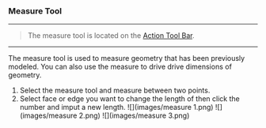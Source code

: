 ### Measure Tool

---
> The measure tool is located on the [Action Tool Bar](../formit-introduction/tool-bars.md).

---

The measure tool is used to measure geometry that has been previously modeled. You can also use the measure to drive drive dimensions of geometry.

1. Select the measure tool and measure between two points.
2. Select face or edge you want to change the length of then click the number and imput a new length.
![](images/measure 1.png)
![](images/measure 2.png)
![](images/measure 3.png)